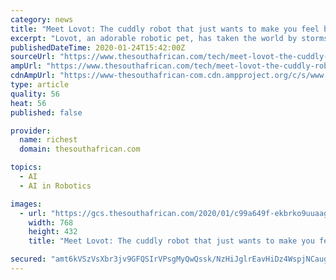 ```yaml
---
category: news
title: "Meet Lovot: The cuddly robot that just wants to make you feel better [video]"
excerpt: "Lovot, an adorable robotic pet, has taken the world by storms since Japanese robotic startup, Groove X ... However, with the recent strides in artificial intelligence and robotics technology, we are edger closer and closer to science-fiction by creating ..."
publishedDateTime: 2020-01-24T15:42:00Z
sourceUrl: "https://www.thesouthafrican.com/tech/meet-lovot-the-cuddly-robot-that-just-wants-to-make-you-feel-better-video/"
ampUrl: "https://www.thesouthafrican.com/tech/meet-lovot-the-cuddly-robot-that-just-wants-to-make-you-feel-better-video/amp/"
cdnAmpUrl: "https://www-thesouthafrican-com.cdn.ampproject.org/c/s/www.thesouthafrican.com/tech/meet-lovot-the-cuddly-robot-that-just-wants-to-make-you-feel-better-video/amp/"
type: article
quality: 56
heat: 56
published: false

provider:
  name: richest
  domain: thesouthafrican.com

topics:
  - AI
  - AI in Robotics

images:
  - url: "https://gcs.thesouthafrican.com/2020/01/c99a649f-ekbrko9uuaaguk--768x432.jpg"
    width: 768
    height: 432
    title: "Meet Lovot: The cuddly robot that just wants to make you feel better [video]"

secured: "amt6kVSzVsXbr3jv9GFQSIrVPsgMyQwQssk/NzHiJglrEavHiDz4WspjNCauglL/ROU7WaCU8pRGqrBvLBZoEfZp97L7wK4eGrKx3gIi6pzz8T8pY9mw4r52hq33gq/sq48kl+wBaL5jrFFgp9v7fvFAKnEkHCH2V9Ob1obpC6kVA8K06EuC5CovQ3bk9apMbdthBOxPJeiyZNaK7VZga/3jkqA6paWsTiWfvyCTFC6b6h3Ki9cG2smLfPNceYIrTZa5U/ap1oZaxrzhYUdM4vpxowN3pz+j3Je1IqCDn6x0rc9kOb9Pht4ZyoUCUGRhqJf4PrsxAWiQEMJngMuQYNxSroZCrLG/w1Ka6ZoJltQJqxRMSHBz9f140sRZWVMcn9hn/ZNJqAehcAiNBGRJGPMbf2NCGfPgiFCq20VZixs2jFv9e0JHUeFrxVtkcui+hccyjx3Og7L0bSO0/zXftHsEhL9v9P9qDgyPJUAc5DA=;YLeKTbq5yH9npaIiWypnQQ=="
---
```


